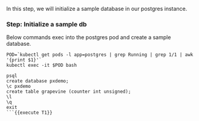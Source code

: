 In this step, we will initialize a sample database in our postgres instance.

### Step: Initialize a sample db

Below commands exec into the postgres pod and create a sample database.

```
POD=`kubectl get pods -l app=postgres | grep Running | grep 1/1 | awk '{print $1}'`
kubectl exec -it $POD bash

psql
create database pxdemo;
\c pxdemo
create table grapevine (counter int unsigned);
\l
\q
exit
```{{execute T1}}
